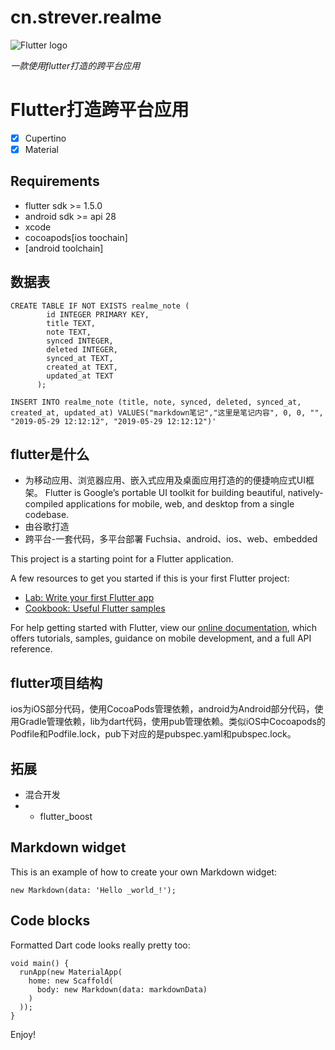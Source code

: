 # cn.strever.realme

![Flutter logo](https://flutter-io.cn/images/flutter-mark-square-100.png#100x100)

_一款使用flutter打造的跨平台应用_

# Flutter打造跨平台应用

- [x] Cupertino
- [x] Material

## Requirements

- flutter sdk >= 1.5.0
- android sdk >= api 28
- xcode
- cocoapods[ios toochain]
- [android toolchain]

## 数据表

```
CREATE TABLE IF NOT EXISTS realme_note (
        id INTEGER PRIMARY KEY,
        title TEXT,
        note TEXT,
        synced INTEGER,
        deleted INTEGER,
        synced_at TEXT,
        created_at TEXT,
        updated_at TEXT
      );
      
INSERT INTO realme_note (title, note, synced, deleted, synced_at, created_at, updated_at) VALUES("markdown笔记","这里是笔记内容", 0, 0, "", "2019-05-29 12:12:12", "2019-05-29 12:12:12")'

```

## flutter是什么


- 为移动应用、浏览器应用、嵌入式应用及桌面应用打造的的便捷响应式UI框架。
  Flutter is Google’s portable UI toolkit for building beautiful, natively-compiled applications for mobile, web, and desktop from a single codebase.
- 由谷歌打造
- 跨平台-一套代码，多平台部署 Fuchsia、android、ios、web、embedded 

This project is a starting point for a Flutter application.

A few resources to get you started if this is your first Flutter project:

- [Lab: Write your first Flutter app](https://flutter.dev/docs/get-started/codelab)
- [Cookbook: Useful Flutter samples](https://flutter.dev/docs/cookbook)

For help getting started with Flutter, view our 
[online documentation](https://flutter.dev/docs), which offers tutorials, 
samples, guidance on mobile development, and a full API reference.

## flutter项目结构

ios为iOS部分代码，使用CocoaPods管理依赖，android为Android部分代码，使用Gradle管理依赖，lib为dart代码，使用pub管理依赖。类似iOS中Cocoapods的Podfile和Podfile.lock，pub下对应的是pubspec.yaml和pubspec.lock。

## 拓展

- 混合开发 
- - flutter_boost



## Markdown widget

This is an example of how to create your own Markdown widget:

    new Markdown(data: 'Hello _world_!');

## Code blocks
Formatted Dart code looks really pretty too:

```
void main() {
  runApp(new MaterialApp(
    home: new Scaffold(
      body: new Markdown(data: markdownData)
    )
  ));
}
```

Enjoy!
